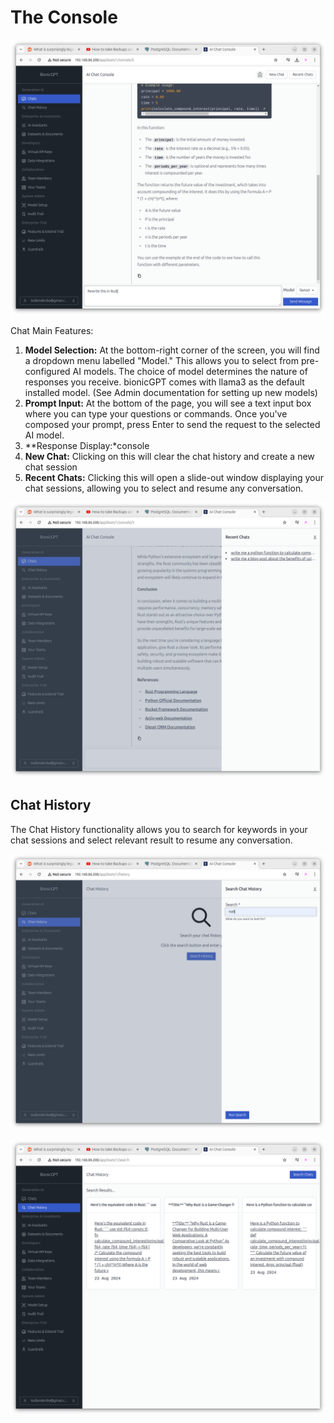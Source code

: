 # The Console

![Alt text](console.png "Main Console window")

Chat Main Features:
1. **Model Selection:**
At the bottom-right corner of the screen, you will find a dropdown menu labelled "Model." This allows you to select from pre-configured AI models. The choice of model determines the nature of responses you receive. bionicGPT comes with llama3 as the default installed model. (See Admin documentation for setting up new models)
2. **Prompt Input:**
At the bottom of the page, you will see a text input box where you can type your questions or commands. Once you've composed your prompt, press Enter to send the request to the selected AI model.
3. **Response Display:*console
4. **New Chat:**
Clicking on this will clear the chat history and create a new chat session
5. **Recent Chats:**
Clicking this will open a slide-out window displaying your chat sessions, allowing you to select and resume any conversation.


![Alt text](recent-chats.png "Recent Chats Window")


## Chat History

The Chat History functionality allows you to search for keywords in your chat sessions and select relevant result to resume any conversation.

![Alt text](search-history-window.png "Search history window")



![Alt text](search-history-results.png "Search History Results")